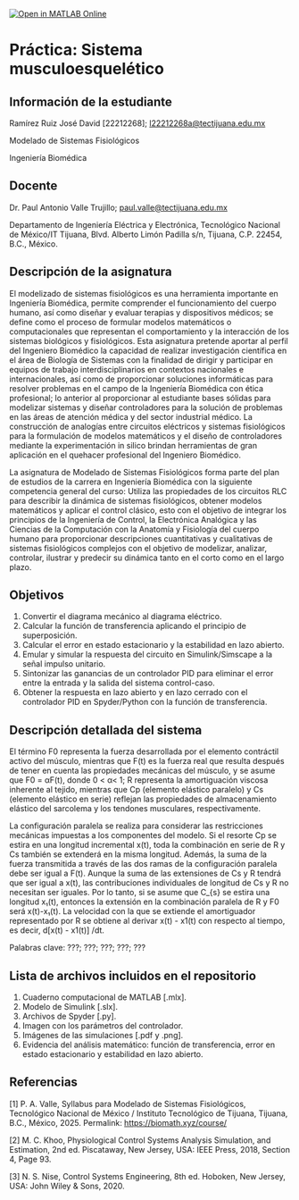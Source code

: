 [![Open in MATLAB Online](https://www.mathworks.com/images/responsive/global/open-in-matlab-online.svg)](https://matlab.mathworks.com/open/github/v1?repo=Jose-David31/Practica3MSF)

# Práctica: Sistema musculoesquelético

## Información de la estudiante

Ramírez Ruiz José David [22212268]; l22212268a@tectijuana.edu.mx

Modelado de Sistemas Fisiológicos

Ingeniería Biomédica

## Docente

Dr. Paul Antonio Valle Trujillo; paul.valle@tectijuana.edu.mx

Departamento de Ingeniería Eléctrica y Electrónica, Tecnológico Nacional de México/IT Tijuana, Blvd. Alberto Limón Padilla s/n, Tijuana, C.P. 22454, B.C., México.

## Descripción de la asignatura

El modelizado de sistemas fisiológicos es una herramienta importante en Ingeniería Biomédica, permite comprender el funcionamiento del cuerpo humano, así como diseñar y evaluar terapias y dispositivos médicos; se define como el proceso de formular modelos matemáticos o computacionales que representan el comportamiento y la interacción de los sistemas biológicos y fisiológicos. Esta asignatura pretende aportar al perfil del Ingeniero Biomédico la capacidad de realizar investigación científica en el área de Biología de Sistemas con la finalidad de dirigir y participar en equipos de trabajo interdisciplinarios en contextos nacionales e internacionales, así como de proporcionar soluciones informáticas para resolver problemas en el campo de la Ingeniería Biomédica con ética profesional; lo anterior al proporcionar al estudiante bases sólidas para modelizar sistemas y diseñar controladores para la solución de problemas en las áreas de atención médica y del sector industrial médico. La construcción de analogías entre circuitos eléctricos y sistemas fisiológicos para la formulación de modelos matemáticos y el diseño de controladores mediante la experimentación in silico brindan herramientas de gran aplicación en el quehacer profesional del Ingeniero Biomédico.

La asignatura de Modelado de Sistemas Fisiológicos forma parte del plan de estudios de la carrera en Ingeniería Biomédica con la siguiente competencia general del curso: Utiliza las propiedades de los circuitos RLC para describir la dinámica de sistemas fisiológicos, obtener modelos matemáticos y aplicar el control clásico, esto con el objetivo de integrar los principios de la Ingeniería de Control, la Electrónica Analógica y las Ciencias de la Computación con la Anatomía y Fisiología del cuerpo humano para proporcionar descripciones cuantitativas y cualitativas de sistemas fisiológicos complejos con el objetivo de modelizar, analizar, controlar, ilustrar y predecir su dinámica tanto en el corto como en el largo plazo.

## Objetivos

1. Convertir el diagrama mecánico al diagrama eléctrico.
2. Calcular la función de transferencia aplicando el principio de superposición.
3. Calcular el error en estado estacionario y la estabilidad en lazo abierto.
4. Emular y simular la respuesta del circuito en Simulink/Simscape a la señal impulso unitario.
5. Sintonizar las ganancias de un controlador PID para eliminar el error entre la entrada y la salida del sistema control-caso.
6. Obtener la respuesta en lazo abierto y en lazo cerrado con el controlador PID en Spyder/Python con la función de transferencia.

## Descripción detallada del sistema

El término F0 representa la fuerza desarrollada por el elemento contráctil activo del músculo, mientras que F(t) es la fuerza real que resulta después de tener en cuenta las propiedades mecánicas del músculo, y se asume que F0 = αF(t), donde 0 < α< 1; R representa la amortiguación viscosa inherente al tejido, mientras que Cp (elemento elástico paralelo) y Cs (elemento elástico en serie) reflejan las propiedades de almacenamiento elástico del sarcolema y los tendones musculares, respectivamente.

La configuración paralela se realiza para considerar las restricciones mecánicas impuestas a los componentes del modelo. Si el resorte Cp se estira en una longitud incremental x(t), toda la combinación en serie de R y Cs también se extenderá en la misma longitud. Además, la suma de la fuerza transmitida a través de las dos ramas de la configuración paralela debe ser igual a F(t). Aunque la suma de las extensiones de Cs y R tendrá que ser igual a x(t), las contribuciones individuales de longitud de Cs y R no necesitan ser iguales. Por lo tanto, si se asume que C\_{s} se estira una longitud x₁(t), entonces la extensión en la combinación paralela de R y F0 será x(t)-x₁(t). La velocidad con la que se extiende el amortiguador representado por R se obtiene al derivar x(t) - x1(t) con respecto al tiempo, es decir, d\[x(t) - x1(t)] /dt.

Palabras clave: ???; ???; ???; ???; ???

## Lista de archivos incluidos en el repositorio

1. Cuaderno computacional de MATLAB \[.mlx].
2. Modelo de Simulink \[.slx].
3. Archivos de Spyder \[.py].
4. Imagen con los parámetros del controlador.
5. Imágenes de las simulaciones \[.pdf y .png].
6. Evidencia del análisis matemático: función de transferencia, error en estado estacionario y estabilidad en lazo abierto.

## Referencias

\[1] P. A. Valle, Syllabus para Modelado de Sistemas Fisiológicos, Tecnológico Nacional de México / Instituto Tecnológico de Tijuana, Tijuana, B.C., México, 2025. Permalink: https://biomath.xyz/course/

\[2] M. C. Khoo, Physiological Control Systems Analysis Simulation, and Estimation, 2nd ed. Piscataway, New Jersey, USA: IEEE Press, 2018, Section 4, Page 93.

\[3] N. S. Nise, Control Systems Engineering, 8th ed. Hoboken, New Jersey, USA: John Wiley \& Sons, 2020.

